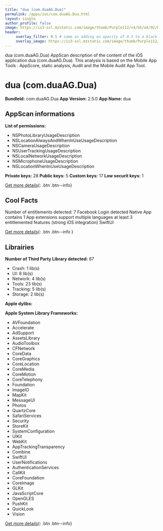 ```yaml
---
title: "dua (com.duaAG.Dua)"
permalink: /apps/ios/com.duaAG.Dua.html
layout: single
author_profile: false
image: https://is3-ssl.mzstatic.com/image/thumb/Purple112/v4/b5/a4/92/b5a4925b-ac93-3f23-b3f4-47f1aef715b9/AppIcon-0-1x_U007emarketing-0-7-0-85-220.png/512x512bb.jpg
header: 
     overlay_filter: 0.5 # same as adding an opacity of 0.5 to a black background
     overlay_image: https://is3-ssl.mzstatic.com/image/thumb/Purple112/v4/b5/a4/92/b5a4925b-ac93-3f23-b3f4-47f1aef715b9/AppIcon-0-1x_U007emarketing-0-7-0-85-220.png/512x512bb.jpg
---
```

dua (com.duaAG.Dua) AppScan description of the content of the iOS application dua (com.duaAG.Dua). This analysis is based on the Mobile App Tools : AppScore, static analysis, Audit and the Mobile Audit App Tool.

# dua (com.duaAG.Dua)

**BundleId:** com.duaAG.Dua
**App Version:** 2.5.0
**App Name:** dua


## AppScan informations 

**List of permissions:** 
- NSPhotoLibraryUsageDescription
- NSLocationAlwaysAndWhenInUseUsageDescription
- NSCameraUsageDescription
- NSUserTrackingUsageDescription
- NSLocalNetworkUsageDescription
- NSMicrophoneUsageDescription
- NSLocationWhenInUseUsageDescription
  
  
**Private keys:** 28
**Public keys:** 5
**Custom keys:** 17
**Low securit keys:** 1
  
[Get more details](/pricing.html){: .btn .btn--info}

## Cool Facts

Number of entitlements detected: 7
Facebook Login detected
Native App
contains 1 App extensions
support multiple languages
at least 3 entitlemented features (strong iOS integration)
SwiftUI
  
[Get more details](/pricing.html){: .btn .btn--info }

## Librairies 
**Number of Third Party Library detected:** 67
- Crash: 1 lib(s)
- UI: 8 lib(s)
- Network: 4 lib(s)
- Tools: 23 lib(s)
- Tracking: 5 lib(s)
- Storage: 2 lib(s)


**Apple dylibs:**


**Apple System Library Frameworks:**
- AVFoundation
- Accelerate
- AdSupport
- AssetsLibrary
- AudioToolbox
- CFNetwork
- CoreData
- CoreGraphics
- CoreLocation
- CoreMedia
- CoreMotion
- CoreTelephony
- Foundation
- ImageIO
- MapKit
- MessageUI
- Photos
- QuartzCore
- SafariServices
- Security
- StoreKit
- SystemConfiguration
- UIKit
- WebKit
- AppTrackingTransparency
- Combine
- SwiftUI
- UserNotifications
- AuthenticationServices
- CallKit
- CoreFoundation
- CoreImage
- GLKit
- JavaScriptCore
- OpenGLES
- PushKit
- QuickLook
- Vision


  
[Get more details](/pricing.html){: .btn .btn--info}

